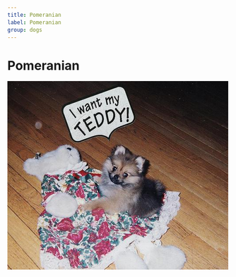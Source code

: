 ```yaml
---
title: Pomeranian
label: Pomeranian
group: dogs
---
```


# Pomeranian

![Pomeranian](/assets/images/Pomeranian/image.jpg "Pomeranian")
